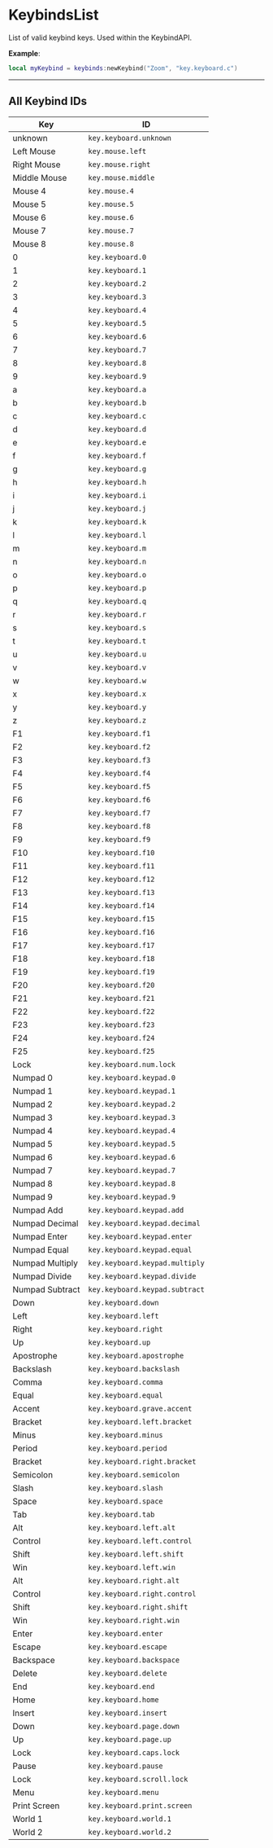 # KeybindsList

List of valid keybind keys. Used within the KeybindAPI.

**Example**:

```lua
local myKeybind = keybinds:newKeybind("Zoom", "key.keyboard.c")
```

---

## All Keybind IDs

| Key             | ID                             |
| --------------- | ------------------------------ |
| unknown         | `key.keyboard.unknown`         |
| Left Mouse      | `key.mouse.left`               |
| Right Mouse     | `key.mouse.right`              |
| Middle Mouse    | `key.mouse.middle`             |
| Mouse 4         | `key.mouse.4`                  |
| Mouse 5         | `key.mouse.5`                  |
| Mouse 6         | `key.mouse.6`                  |
| Mouse 7         | `key.mouse.7`                  |
| Mouse 8         | `key.mouse.8`                  |
| 0               | `key.keyboard.0`               |
| 1               | `key.keyboard.1`               |
| 2               | `key.keyboard.2`               |
| 3               | `key.keyboard.3`               |
| 4               | `key.keyboard.4`               |
| 5               | `key.keyboard.5`               |
| 6               | `key.keyboard.6`               |
| 7               | `key.keyboard.7`               |
| 8               | `key.keyboard.8`               |
| 9               | `key.keyboard.9`               |
| a               | `key.keyboard.a`               |
| b               | `key.keyboard.b`               |
| c               | `key.keyboard.c`               |
| d               | `key.keyboard.d`               |
| e               | `key.keyboard.e`               |
| f               | `key.keyboard.f`               |
| g               | `key.keyboard.g`               |
| h               | `key.keyboard.h`               |
| i               | `key.keyboard.i`               |
| j               | `key.keyboard.j`               |
| k               | `key.keyboard.k`               |
| l               | `key.keyboard.l`               |
| m               | `key.keyboard.m`               |
| n               | `key.keyboard.n`               |
| o               | `key.keyboard.o`               |
| p               | `key.keyboard.p`               |
| q               | `key.keyboard.q`               |
| r               | `key.keyboard.r`               |
| s               | `key.keyboard.s`               |
| t               | `key.keyboard.t`               |
| u               | `key.keyboard.u`               |
| v               | `key.keyboard.v`               |
| w               | `key.keyboard.w`               |
| x               | `key.keyboard.x`               |
| y               | `key.keyboard.y`               |
| z               | `key.keyboard.z`               |
| F1              | `key.keyboard.f1`              |
| F2              | `key.keyboard.f2`              |
| F3              | `key.keyboard.f3`              |
| F4              | `key.keyboard.f4`              |
| F5              | `key.keyboard.f5`              |
| F6              | `key.keyboard.f6`              |
| F7              | `key.keyboard.f7`              |
| F8              | `key.keyboard.f8`              |
| F9              | `key.keyboard.f9`              |
| F10             | `key.keyboard.f10`             |
| F11             | `key.keyboard.f11`             |
| F12             | `key.keyboard.f12`             |
| F13             | `key.keyboard.f13`             |
| F14             | `key.keyboard.f14`             |
| F15             | `key.keyboard.f15`             |
| F16             | `key.keyboard.f16`             |
| F17             | `key.keyboard.f17`             |
| F18             | `key.keyboard.f18`             |
| F19             | `key.keyboard.f19`             |
| F20             | `key.keyboard.f20`             |
| F21             | `key.keyboard.f21`             |
| F22             | `key.keyboard.f22`             |
| F23             | `key.keyboard.f23`             |
| F24             | `key.keyboard.f24`             |
| F25             | `key.keyboard.f25`             |
| Lock            | `key.keyboard.num.lock`        |
| Numpad 0        | `key.keyboard.keypad.0`        |
| Numpad 1        | `key.keyboard.keypad.1`        |
| Numpad 2        | `key.keyboard.keypad.2`        |
| Numpad 3        | `key.keyboard.keypad.3`        |
| Numpad 4        | `key.keyboard.keypad.4`        |
| Numpad 5        | `key.keyboard.keypad.5`        |
| Numpad 6        | `key.keyboard.keypad.6`        |
| Numpad 7        | `key.keyboard.keypad.7`        |
| Numpad 8        | `key.keyboard.keypad.8`        |
| Numpad 9        | `key.keyboard.keypad.9`        |
| Numpad Add      | `key.keyboard.keypad.add`      |
| Numpad Decimal  | `key.keyboard.keypad.decimal`  |
| Numpad Enter    | `key.keyboard.keypad.enter`    |
| Numpad Equal    | `key.keyboard.keypad.equal`    |
| Numpad Multiply | `key.keyboard.keypad.multiply` |
| Numpad Divide   | `key.keyboard.keypad.divide`   |
| Numpad Subtract | `key.keyboard.keypad.subtract` |
| Down            | `key.keyboard.down`            |
| Left            | `key.keyboard.left`            |
| Right           | `key.keyboard.right`           |
| Up              | `key.keyboard.up`              |
| Apostrophe      | `key.keyboard.apostrophe`      |
| Backslash       | `key.keyboard.backslash`       |
| Comma           | `key.keyboard.comma`           |
| Equal           | `key.keyboard.equal`           |
| Accent          | `key.keyboard.grave.accent`    |
| Bracket         | `key.keyboard.left.bracket`    |
| Minus           | `key.keyboard.minus`           |
| Period          | `key.keyboard.period`          |
| Bracket         | `key.keyboard.right.bracket`   |
| Semicolon       | `key.keyboard.semicolon`       |
| Slash           | `key.keyboard.slash`           |
| Space           | `key.keyboard.space`           |
| Tab             | `key.keyboard.tab`             |
| Alt             | `key.keyboard.left.alt`        |
| Control         | `key.keyboard.left.control`    |
| Shift           | `key.keyboard.left.shift`      |
| Win             | `key.keyboard.left.win`        |
| Alt             | `key.keyboard.right.alt`       |
| Control         | `key.keyboard.right.control`   |
| Shift           | `key.keyboard.right.shift`     |
| Win             | `key.keyboard.right.win`       |
| Enter           | `key.keyboard.enter`           |
| Escape          | `key.keyboard.escape`          |
| Backspace       | `key.keyboard.backspace`       |
| Delete          | `key.keyboard.delete`          |
| End             | `key.keyboard.end`             |
| Home            | `key.keyboard.home`            |
| Insert          | `key.keyboard.insert`          |
| Down            | `key.keyboard.page.down`       |
| Up              | `key.keyboard.page.up`         |
| Lock            | `key.keyboard.caps.lock`       |
| Pause           | `key.keyboard.pause`           |
| Lock            | `key.keyboard.scroll.lock`     |
| Menu            | `key.keyboard.menu`            |
| Print Screen    | `key.keyboard.print.screen`    |
| World 1         | `key.keyboard.world.1`         |
| World 2         | `key.keyboard.world.2`         |
